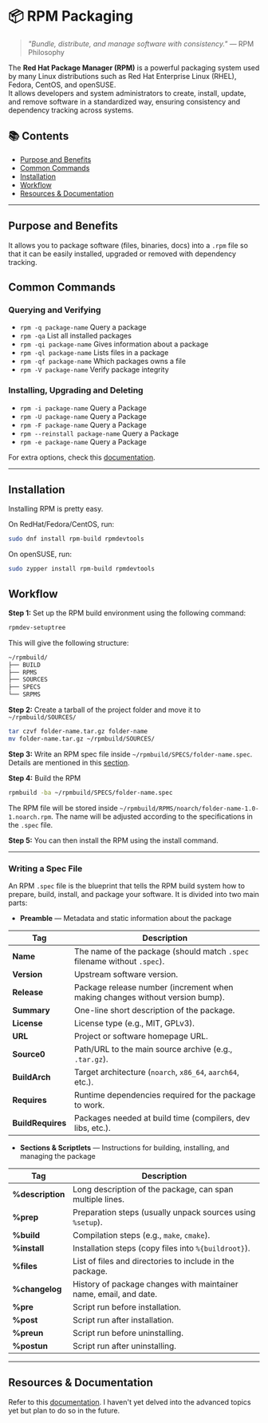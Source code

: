 # 📦 RPM Packaging

> _"Bundle, distribute, and manage software with consistency."_ — RPM Philosophy

The **Red Hat Package Manager (RPM)** is a powerful packaging system used by many Linux distributions such as Red Hat Enterprise Linux (RHEL), Fedora, CentOS, and openSUSE.  
It allows developers and system administrators to create, install, update, and remove software in a standardized way, ensuring consistency and dependency tracking across systems.

## 📚 Contents

- [Purpose and Benefits](#purpose-and-benefits)
- [Common Commands](#common-commands)
- [Installation](#installation)
- [Workflow](#workflow)
- [Resources & Documentation](#resources--documentation)

---

## Purpose and Benefits

It allows you to package software (files, binaries, docs) into a `.rpm` file so that it can be easily installed, upgraded or removed with dependency tracking.

## Common Commands

### Querying and Verifying

- `rpm -q package-name`             Query a package
- `rpm -qa`                         List all installed packages
- `rpm -qi package-name`            Gives information about a package
- `rpm -ql package-name`            Lists files in a package
- `rpm -qf package-name`            Which packages owns a file
- `rpm -V package-name`             Verify package integrity

### Installing, Upgrading and Deleting

- `rpm -i package-name`             Query a Package
- `rpm -U package-name`             Query a Package
- `rpm -F package-name`             Query a Package
- `rpm --reinstall package-name`    Query a Package
- `rpm -e package-name`             Query a Package

For extra options, check this [documentation](https://man7.org/linux/man-pages/man8/rpm.8.html).

---

## Installation

Installing RPM is pretty easy.

On RedHat/Fedora/CentOS, run:

```bash
sudo dnf install rpm-build rpmdevtools
```

On openSUSE, run:

```bash
sudo zypper install rpm-build rpmdevtools
```

## Workflow

**Step 1:** Set up the RPM build environment using the following command:

```bash
rpmdev-setuptree

```

This will give the following structure:

```markdown
~/rpmbuild/
├── BUILD
├── RPMS
├── SOURCES
├── SPECS
└── SRPMS

```

**Step 2:** Create a tarball of the project folder and move it to `~/rpmbuild/SOURCES/`

```bash
tar czvf folder-name.tar.gz folder-name
mv folder-name.tar.gz ~/rpmbuild/SOURCES/

```

**Step 3:** Write an RPM spec file inside `~/rpmbuild/SPECS/folder-name.spec`. Details are mentioned in this [section](#writing-a-spec-file).

**Step 4:** Build the RPM

```bash
rpmbuild -ba ~/rpmbuild/SPECS/folder-name.spec

```

The RPM file will be stored inside `~/rpmbuild/RPMS/noarch/folder-name-1.0-1.noarch.rpm`. The name will be adjusted according to the specifications in the `.spec` file.

**Step 5:** You can then install the RPM using the install command.

---

### Writing a Spec File

An RPM `.spec` file is the blueprint that tells the RPM build system how to prepare, build, install, and package your software.
It is divided into two main parts:

- **Preamble** — Metadata and static information about the package

| Tag            | Description |
|----------------|-------------|
| **Name**       | The name of the package (should match `.spec` filename without `.spec`). |
| **Version**    | Upstream software version. |
| **Release**    | Package release number (increment when making changes without version bump). |
| **Summary**    | One-line short description of the package. |
| **License**    | License type (e.g., MIT, GPLv3). |
| **URL**        | Project or software homepage URL. |
| **Source0**    | Path/URL to the main source archive (e.g., `.tar.gz`). |
| **BuildArch**  | Target architecture (`noarch`, `x86_64`, `aarch64`, etc.). |
| **Requires**   | Runtime dependencies required for the package to work. |
| **BuildRequires** | Packages needed at build time (compilers, dev libs, etc.). |

- **Sections & Scriptlets** — Instructions for building, installing, and managing the package

| Tag            | Description |
|----------------|-------------|
| **%description** | Long description of the package, can span multiple lines. |
| **%prep**      | Preparation steps (usually unpack sources using `%setup`). |
| **%build**     | Compilation steps (e.g., `make`, `cmake`). |
| **%install**   | Installation steps (copy files into `%{buildroot}`). |
| **%files**     | List of files and directories to include in the package. |
| **%changelog** | History of package changes with maintainer name, email, and date. |
| **%pre**       | Script run before installation. |
| **%post**      | Script run after installation. |
| **%preun**     | Script run before uninstalling. |
| **%postun**    | Script run after uninstalling. |

---

## Resources & Documentation

Refer to this [documentation](https://docs.redhat.com/en/documentation/red_hat_enterprise_linux/8/html/packaging_and_distributing_software/introduction-to-rpm_packaging-and-distributing-software). I haven't yet delved into the advanced topics yet but plan to do so in the future.
